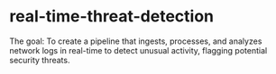 # real-time-threat-detection
The goal: To create a pipeline that ingests, processes, and analyzes network logs in real-time to detect unusual activity, flagging potential security threats.

